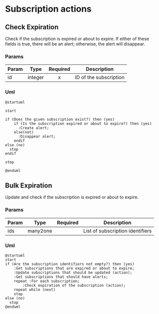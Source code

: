 # Subscription actions

## Check Expiration

Check if the subscription is expired or about to expire. 
If either of these fields is true, there will be an alert; otherwise, the alert will disappear.

### Params

| Param | Type    | Required | Description             |
|-------|---------|:--------:|-------------------------|
| id    | integer |    x     | ID of the subscription  |

### Uml

```puml
@startuml

start

if (Does the given subscription exist?) then (yes)
    if (Is the subscription expired or about to expire?) then (yes)
      :Create alert;
    else(not)
      :Disappear alert;
    endif
else (no)
  stop
endif

stop

@enduml
```


## Bulk Expiration

Update and check if the subscription is expired or about to expire.

### Params

| Param | Type     | Required | Description                        |
|-------|----------|:--------:|------------------------------------|
| ids   | many2one |          | List of subscription identifiers   |

### Uml

```puml
@startuml
start
if (Are the subscription identifiers not empty?) then (yes)
    :Get subscriptions that are expired or about to expire;
    :Update subscriptions that should be updated (action);
    :Get subscriptions that should have alerts;
    repeat :For each subscription;
        :Check expiration of the subscription (action);
    repeat while (next)
    stop
else (no)
  stop
@enduml

```